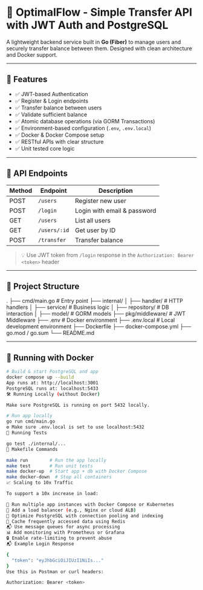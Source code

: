 # 💸 OptimalFlow - Simple Transfer API with JWT Auth and PostgreSQL

A lightweight backend service built in **Go (Fiber)** to manage users and securely transfer balance between them. Designed with clean architecture and Docker support.

---

## 🚀 Features

- ✅ JWT-based Authentication
- ✅ Register & Login endpoints
- ✅ Transfer balance between users
- ✅ Validate sufficient balance
- ✅ Atomic database operations (via GORM Transactions)
- ✅ Environment-based configuration (`.env`, `.env.local`)
- ✅ Docker & Docker Compose setup
- ✅ RESTful APIs with clear structure
- ✅ Unit tested core logic

---

## 🧪 API Endpoints

| Method | Endpoint         | Description                  
|--------|------------------|------------------------------
| POST   | `/users`         | Register new user            
| POST   | `/login`         | Login with email & password  
| GET    | `/users`         | List all users               
| GET    | `/users/:id`     | Get user by ID               
| POST   | `/transfer`      | Transfer balance             

> 💡 Use JWT token from `/login` response in the `Authorization: Bearer <token>` header

---

## 🧱 Project Structure

.
├── cmd/main.go # Entry point
├── internal/
│ ├── handler/ # HTTP handlers
│ ├── service/ # Business logic
│ ├── repository/ # DB interaction
│ ├── model/ # GORM models
├── pkg/middleware/ # JWT Middleware
├── .env # Docker environment
├── .env.local # Local development environment
├── Dockerfile
├── docker-compose.yml
├── go.mod / go.sum
└── README.md


---

## 🐳 Running with Docker

```bash
# Build & start PostgreSQL and app
docker compose up --build
App runs at: http://localhost:3001
PostgreSQL runs at: localhost:5433
🛠️ Running Locally (without Docker)

Make sure PostgreSQL is running on port 5432 locally.

# Run app locally
go run cmd/main.go
⚙️ Make sure .env.local is set to use localhost:5432
🧪 Running Tests

go test ./internal/...
🧰 Makefile Commands

make run        # Run the app locally
make test       # Run unit tests
make docker-up  # Start app + db with Docker Compose
make docker-down  # Stop all containers
📈 Scaling to 10x Traffic

To support a 10x increase in load:

🧩 Run multiple app instances with Docker Compose or Kubernetes
🔀 Add a load balancer (e.g., Nginx or cloud ALB)
🧠 Optimize PostgreSQL with connection pooling and indexing
🚀 Cache frequently accessed data using Redis
📬 Use message queues for async processing
📊 Add monitoring with Prometheus or Grafana
🔒 Enable rate-limiting to prevent abuse
📬 Example Login Response

{
  "token": "eyJhbGciOiJIUzI1NiIs..."
}
Use this in Postman or curl headers:

Authorization: Bearer <token>